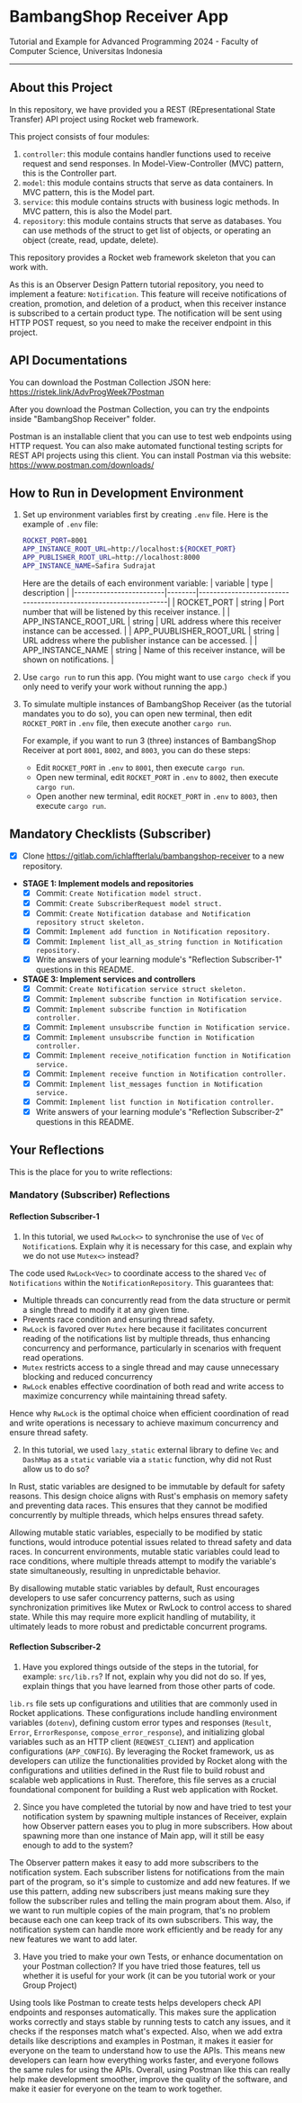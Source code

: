 # BambangShop Receiver App
Tutorial and Example for Advanced Programming 2024 - Faculty of Computer Science, Universitas Indonesia

---

## About this Project
In this repository, we have provided you a REST (REpresentational State Transfer) API project using Rocket web framework.

This project consists of four modules:
1.  `controller`: this module contains handler functions used to receive request and send responses.
    In Model-View-Controller (MVC) pattern, this is the Controller part.
2.  `model`: this module contains structs that serve as data containers.
    In MVC pattern, this is the Model part.
3.  `service`: this module contains structs with business logic methods.
    In MVC pattern, this is also the Model part.
4.  `repository`: this module contains structs that serve as databases.
    You can use methods of the struct to get list of objects, or operating an object (create, read, update, delete).

This repository provides a Rocket web framework skeleton that you can work with.

As this is an Observer Design Pattern tutorial repository, you need to implement a feature: `Notification`.
This feature will receive notifications of creation, promotion, and deletion of a product, when this receiver instance is subscribed to a certain product type.
The notification will be sent using HTTP POST request, so you need to make the receiver endpoint in this project.

## API Documentations

You can download the Postman Collection JSON here: https://ristek.link/AdvProgWeek7Postman

After you download the Postman Collection, you can try the endpoints inside "BambangShop Receiver" folder.

Postman is an installable client that you can use to test web endpoints using HTTP request.
You can also make automated functional testing scripts for REST API projects using this client.
You can install Postman via this website: https://www.postman.com/downloads/

## How to Run in Development Environment
1.  Set up environment variables first by creating `.env` file.
    Here is the example of `.env` file:
    ```bash
    ROCKET_PORT=8001
    APP_INSTANCE_ROOT_URL=http://localhost:${ROCKET_PORT}
    APP_PUBLISHER_ROOT_URL=http://localhost:8000
    APP_INSTANCE_NAME=Safira Sudrajat
    ```
    Here are the details of each environment variable:
    | variable                | type   | description                                                     |
    |-------------------------|--------|-----------------------------------------------------------------|
    | ROCKET_PORT             | string | Port number that will be listened by this receiver instance.    |
    | APP_INSTANCE_ROOT_URL   | string | URL address where this receiver instance can be accessed.       |
    | APP_PUUBLISHER_ROOT_URL | string | URL address where the publisher instance can be accessed.       |
    | APP_INSTANCE_NAME       | string | Name of this receiver instance, will be shown on notifications. |
2.  Use `cargo run` to run this app.
    (You might want to use `cargo check` if you only need to verify your work without running the app.)
3.  To simulate multiple instances of BambangShop Receiver (as the tutorial mandates you to do so),
    you can open new terminal, then edit `ROCKET_PORT` in `.env` file, then execute another `cargo run`.

    For example, if you want to run 3 (three) instances of BambangShop Receiver at port `8001`, `8002`, and `8003`, you can do these steps:
    -   Edit `ROCKET_PORT` in `.env` to `8001`, then execute `cargo run`.
    -   Open new terminal, edit `ROCKET_PORT` in `.env` to `8002`, then execute `cargo run`.
    -   Open another new terminal, edit `ROCKET_PORT` in `.env` to `8003`, then execute `cargo run`.

## Mandatory Checklists (Subscriber)
-   [x] Clone https://gitlab.com/ichlaffterlalu/bambangshop-receiver to a new repository.
-   **STAGE 1: Implement models and repositories**
    -   [x] Commit: `Create Notification model struct.`
    -   [x] Commit: `Create SubscriberRequest model struct.`
    -   [x] Commit: `Create Notification database and Notification repository struct skeleton.`
    -   [x] Commit: `Implement add function in Notification repository.`
    -   [x] Commit: `Implement list_all_as_string function in Notification repository.`
    -   [x] Write answers of your learning module's "Reflection Subscriber-1" questions in this README.
-   **STAGE 3: Implement services and controllers**
    -   [x] Commit: `Create Notification service struct skeleton.`
    -   [x] Commit: `Implement subscribe function in Notification service.`
    -   [x] Commit: `Implement subscribe function in Notification controller.`
    -   [x] Commit: `Implement unsubscribe function in Notification service.`
    -   [x] Commit: `Implement unsubscribe function in Notification controller.`
    -   [x] Commit: `Implement receive_notification function in Notification service.`
    -   [x] Commit: `Implement receive function in Notification controller.`
    -   [x] Commit: `Implement list_messages function in Notification service.`
    -   [x] Commit: `Implement list function in Notification controller.`
    -   [x] Write answers of your learning module's "Reflection Subscriber-2" questions in this README.

## Your Reflections
This is the place for you to write reflections:

### Mandatory (Subscriber) Reflections

#### Reflection Subscriber-1
1. In this tutorial, we used `RwLock<>` to synchronise the use of `Vec` of `Notification`s. Explain why it is necessary for this case, and explain why we do not use `Mutex<>` instead?

The code used `RwLock<Vec>` to coordinate access to the shared `Vec` of `Notifications` within the `NotificationRepository`. This guarantees that:
 * Multiple threads can concurrently read from the data structure or permit a single thread to modify it at any given time. 
 * Prevents race condition and ensuring thread safety. 
 * `RwLock` is favored over `Mutex` here because it facilitates concurrent reading of the notifications list by multiple threads, thus enhancing concurrency and performance, particularly in scenarios with frequent read operations. 
 * `Mutex` restricts access to a single thread and may cause unnecessary blocking and reduced concurrency
 * `RwLock` enables effective coordination of both read and write access to maximize concurrency while maintaining thread safety. 
 
 Hence why `RwLock` is the optimal choice when efficient coordination of read and write operations is necessary to achieve maximum concurrency and ensure thread safety.

2. In this tutorial, we used `lazy_static` external library to define `Vec` and `DashMap` as a `static` variable via a `static` function, why did not Rust allow us to do so?

In Rust, static variables are designed to be immutable by default for safety reasons. This design choice aligns with Rust's emphasis on memory safety and preventing data races. This ensures that they cannot be modified concurrently by multiple threads, which helps ensures thread safety.

Allowing mutable static variables, especially to be modified by static functions, would introduce potential issues related to thread safety and data races. In concurrent environments, mutable static variables could lead to race conditions, where multiple threads attempt to modify the variable's state simultaneously, resulting in unpredictable behavior.

By disallowing mutable static variables by default, Rust encourages developers to use safer concurrency patterns, such as using synchronization primitives like Mutex or RwLock to control access to shared state. While this may require more explicit handling of mutability, it ultimately leads to more robust and predictable concurrent programs.
#### Reflection Subscriber-2
1. Have you explored things outside of the steps in the tutorial, for example: `src/lib.rs`? If not, explain why you did not do so. If yes, explain things that you have learned from those other parts of code.

`lib.rs` file sets up configurations and utilities that are commonly used in Rocket applications. These configurations include handling environment variables (`dotenv`), defining custom error types and responses (`Result`, `Error`, `ErrorResponse`, `compose_error_response`), and initializing global variables such as an HTTP client (`REQWEST_CLIENT`) and application configurations (`APP_CONFIG`). By leveraging the Rocket framework, us as developers can utilize the functionalities provided by Rocket along with the configurations and utilities defined in the Rust file to build robust and scalable web applications in Rust. Therefore, this file serves as a crucial foundational component for building a Rust web application with Rocket.

2. Since you have completed the tutorial by now and have tried to test your notification system by spawning multiple instances of Receiver, explain how Observer pattern eases you to plug in more subscribers. How about spawning more than one instance of Main app, will it still be easy enough to add to the system?

The Observer pattern makes it easy to add more subscribers to the notification system. Each subscriber listens for notifications from the main part of the program, so it's simple to customize and add new features. If we use this pattern, adding new subscribers just means making sure they follow the subscriber rules and telling the main program about them. Also, if we want to run multiple copies of the main program, that's no problem because each one can keep track of its own subscribers. This way, the notification system can handle more work efficiently and be ready for any new features we want to add later.

3. Have you tried to make your own Tests, or enhance documentation on your Postman collection? If you have tried those features, tell us whether it is useful for your work (it can be you tutorial work or your Group Project)

Using tools like Postman to create tests helps developers check API endpoints and responses automatically. This makes sure the application works correctly and stays stable by running tests to catch any issues, and it checks if the responses match what's expected. Also, when we add extra details like descriptions and examples in Postman, it makes it easier for everyone on the team to understand how to use the APIs. This means new developers can learn how everything works faster, and everyone follows the same rules for using the APIs. Overall, using Postman like this can really help make development smoother, improve the quality of the software, and make it easier for everyone on the team to work together.
